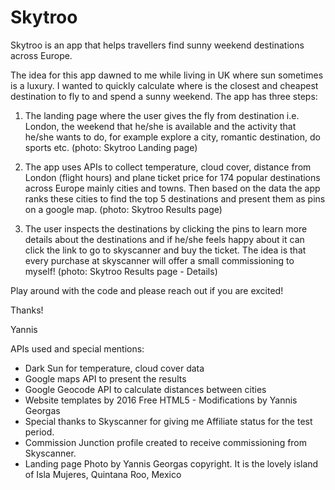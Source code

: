# Skytroo
Skytroo is an app that helps travellers find sunny weekend destinations across Europe.

The idea for this app dawned to me while living in UK where sun sometimes is a luxury. I wanted to quickly calculate 
where is the closest and cheapest destination to fly to and spend a sunny weekend. The app has three steps:

1) The landing page where the user gives the fly from destination i.e. London, the weekend that he/she is available
and the activity that he/she wants to do, for example explore a city, romantic destination, do sports etc. 
(photo: Skytroo Landing page) 

2) The app uses APIs to collect temperature, cloud cover, distance from London (flight hours) and plane ticket price for 174 
popular destinations across Europe mainly cities and towns. Then based on the data the app ranks these cities to find the 
top 5 destinations and present them as pins on a google map. (photo: Skytroo Results page)

3) The user inspects the destinations by clicking the pins to learn more details about the destinations and if he/she feels 
happy about it can click the link to go to skyscanner and buy the ticket. The idea is that every purchase at skyscanner will
offer a small commissioning to myself! (photo: Skytroo Results page - Details)

Play around with the code and please reach out if you are excited!

Thanks!

Yannis

APIs used and special mentions:
- Dark Sun for temperature, cloud cover data
- Google maps API to present the results
- Google Geocode API to calculate distances between cities
- Website templates by 2016 Free HTML5 - Modifications by Yannis Georgas
- Special thanks to Skyscanner for giving me Affiliate status for the test period.
- Commission Junction profile created to receive commissioning from Skyscanner.
- Landing page Photo by Yannis Georgas copyright. It is the lovely island of Isla Mujeres, Quintana Roo, Mexico
